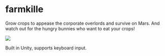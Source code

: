 # farmkille

Grow crops to appease the corporate overlords and survive on Mars. And watch out for the hungry bunnies who want to eat your crops!

![](https://github.com/isakisis/farmkille/blob/add-gifs/Documentation/farmkille-main-menu.gif)

Built in Unity, supports keyboard input. 

